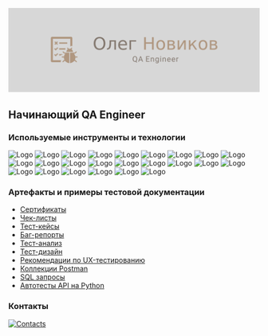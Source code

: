 ![Banner](assets/banner.png)

## Начинающий QA Engineer

### Используемые инструменты и технологии

![Logo](https://img.shields.io/badge/Яндекс_Трекер-090909?style=for-the-badge&logo=yandex&logoColor=136be1)
![Logo](https://img.shields.io/badge/YouTrack-090909?style=for-the-badge&logo=youtrack&logoColor=f76935)
![Logo](https://img.shields.io/badge/Yandex_Wiki-090909?style=for-the-badge&logo=wiki&logoColor=7ede2b)
![Logo](https://img.shields.io/badge/Notion-090909?style=for-the-badge&logo=notion&logoColor=8cc4d7)
![Logo](https://img.shields.io/badge/TMS-090909?style=for-the-badge&logo=tms&logoColor=0074d0)
![Logo](https://img.shields.io/badge/Figma-090909?style=for-the-badge&logo=figma&logoColor=7d5fa6)
![Logo](https://img.shields.io/badge/DevTools-090909?style=for-the-badge&logo=googlechrome&logoColor=2674f2)
![Logo](https://img.shields.io/badge/Charles-090909?style=for-the-badge&logo=charles&logoColor=8cc4d7)
![Logo](https://img.shields.io/badge/JSON-090909?style=for-the-badge&logo=json&logoColor=616161)
![Logo](https://img.shields.io/badge/SOAP-090909?style=for-the-badge&logo=soap&logoColor=2674f2)
![Logo](https://img.shields.io/badge/XML-090909?style=for-the-badge&logo=xml&logoColor=3ad07d)
![Logo](https://img.shields.io/badge/XSD-090909?style=for-the-badge&logo=xsd&logoColor=71b556)
![Logo](https://img.shields.io/badge/Postman-090909?style=for-the-badge&logo=postman&logoColor=f76935)
![Logo](https://img.shields.io/badge/cURL-090909?style=for-the-badge&logo=curl&logoColor=8cc4d7)
![Logo](https://img.shields.io/badge/Cygwin-090909?style=for-the-badge&logo=cygwin&logoColor=00618a)
![Logo](https://img.shields.io/badge/Terminal-090909?style=for-the-badge&logo=terminal&logoColor=4aa73c)
![Logo](https://img.shields.io/badge/Apidoc-090909?style=for-the-badge&logo=apidoc&logoColor=2674f2)
![Logo](https://img.shields.io/badge/Swagger-090909?style=for-the-badge&logo=swagger&logoColor=7ede2b)
![Logo](https://img.shields.io/badge/Android_Studio-090909?style=for-the-badge&logo=androidstudio&logoColor=3ad07d)
![Logo](https://img.shields.io/badge/API-090909?style=for-the-badge&logo=api&logoColor=f76935)
![Logo](https://img.shields.io/badge/PostgreSQL-090909?style=for-the-badge&logo=postgreSQL&logoColor=8cc4d7)
![Logo](https://img.shields.io/badge/Git-090909?style=for-the-badge&logo=git&logoColor=E44F30)
![Logo](https://img.shields.io/badge/PyCharm-090909?style=for-the-badge&logo=pycharm&logoColor=92E164)
![Logo](https://img.shields.io/badge/Pytest-090909?style=for-the-badge&logo=pytest&logoColor=8cc4d7)

### Артефакты и примеры тестовой документации
- [Сертификаты](https://github.com/Solution-Found/Solution-Found/tree/master/credentials/)
- [Чек-листы](https://github.com/Solution-Found/Solution-Found/tree/master/checklists/)
- [Тест-кейсы](https://github.com/Solution-Found/Solution-Found/tree/master/testcases/)
- [Баг-репорты](https://github.com/Solution-Found/Solution-Found/tree/master/reports/)
- [Тест-анализ](https://github.com/Solution-Found/Solution-Found/tree/master/analysis/)
- [Тест-дизайн]()
- [Рекомендации по UX-тестированию]()
- [Коллекции Postman]()
- [SQL запросы]()
- [Автотесты API на Python](https://github.com/Solution-Found/Solution-Found/tree/master/autotests)

### Контакты
[![Contacts](https://img.shields.io/badge/Telegram-090909?style=for-the-badge&logo=telegram&logoColor=31a5db)](https://t.me/solution_found)